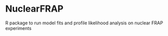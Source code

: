 # NuclearFRAP
R package to run model fits and profile likelihood analysis on nuclear FRAP experiments
